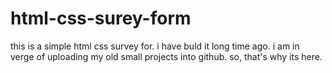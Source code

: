 # html-css-surey-form
this is a simple html css survey for. i have buld it long time ago. i am in verge of uploading my old small projects into github. so, that's why its here.
